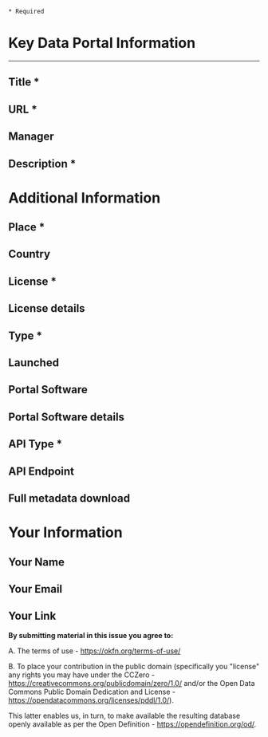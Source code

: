<!--
Power users can fork and pull the DataPortals.org CSV data file directly:

https://github.com/okfn/dataportals.org/blob/master/data/portals.csv

Otherwise, follow the directions below.
-->


`* Required`

# Key Data Portal Information
---
## Title *
<!-- Full title of the portal, e.g. "Data.Gov.UK - Official UK Government Portal" -->

## URL *
<!-- URL to home page of the portal -->

## Manager
<!-- Name/title of the organization that set up and manages the portal -->

## Description *
<!-- Description and any additional notes about the portal, for example special licensing conditions, comments on the contents, or anything that doesn't fit in the questions below but is relevant -->

# Additional Information
## Place *
<!-- Short text describing the place that the portal is relate to (i.e. is supposed to cover). Should be sufficient to look it up on a map. For example, "London, UK" or "Vancouver, Canada". If no specific location just put "International" -->

## Country
<!-- Country the portal covers. 2-digit ISO-code if possible. Note we allow regional answers if that is appropriate (e.g. EU) -->

## License *
<!-- Default license for the data in the data portal. You will be able to provide more information in the next question. Note "license" is used loosely to cover the general terms of use under which data is made available. -->

## License details
<!-- Provide here any additional details related to your previous answer. For example, the URL to the license on the site, or excerpts from the relevant terms of use. -->

## Type *
<!-- Is the portal operated by (and for) government (including IGOs such as World Bank or EC), research (academia), (other) institutional, or community? -->

## Launched
<!-- Date the portal was launched if known. If you are not sure of month and day just choose Jan 1st. Further info (for example a blog post URL about the launch) can go in the the description.

Date format: mm/dd/yyyy
-->

## Portal Software
<!-- What software platform does the portal use -->

## Portal Software details
<!-- If you answered 'Other' or 'Custom/in-house' implementation to the question above, please feel free to give more details here. If there is a platform we've missed, we'll add it to the list. -->

## API Type *
<!-- Does the portal have any kind of API (structured metadata about the data that can be downloaded)? If multiple options apply, please choose the most extensive/advanced API. -->

## API Endpoint
<!-- URL for accessing the API -->

## Full metadata download
<!-- URL to download entire portal contents, either via an API, or dump provided by the publisher or a 3rd party -->

# Your Information
## Your Name
<!-- So we know who is submitting this and can credit you as appropriate. -->

## Your Email
<!-- We won't share this with anyone else but it enables us to follow up if needed -->

## Your Link
<!-- A link we could use if we need to credit you -->

**By submitting material in this issue you agree to:**

A. The terms of use - https://okfn.org/terms-of-use/

B. To place your contribution in the public domain (specifically you "license" any rights you may have under the CCZero - https://creativecommons.org/publicdomain/zero/1.0/ and/or the Open Data Commons Public Domain Dedication and License - https://opendatacommons.org/licenses/pddl/1.0/).

This latter enables us, in turn, to make available the resulting database openly available as per the Open Definition - https://opendefinition.org/od/.
